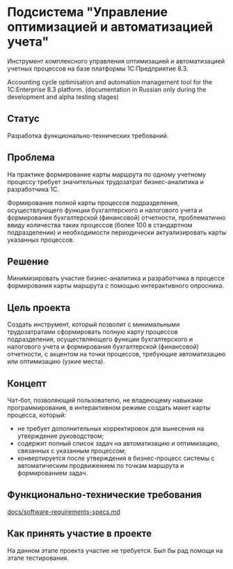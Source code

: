 # Подсистема "Управление оптимизацией и автоматизацией учета"

Инструмент комплексного управления оптимизацией и автоматизацией учетных процессов
на базе платформы 1С:Предприятие 8.3.

Accounting cycle optimisation and automation management tool for the 1C:Enterprise 8.3
 platform. (documentation in Russian only during the development and alpha testing
 stages)

## Статус

Разработка функционально-технических требований.

## Проблема

На практике формирование карты маршрута по одному учетному процессу требует
 значительных трудозатрат бизнес-аналитика и разработчика 1С.

Формирование полной карты процессов подразделения, осуществлующего функции
 бухгалтерского и налогового учета и формирования бухгалтерской (финансовой)
 отчетности, проблематично ввиду количества таких процессов (более 100 в стандартном
 подразделении) и необходимости периодически актуализировать карты указанных процессов.

## Решение

Минимизировать участие бизнес-аналитика и разработчика в процессе формирования
 карты маршрута с помощью интерактивного опросника.

## Цель проекта

Создать инструмент, который позволит с минимальными трудозатратами сформировать
 полную карту процессов подразделения, осуществляющего функции бухгалтерского и
 налогового учета и формирования бухгалтерской (финансовой) отчетности, с акцентом
 на точки процессов, требующие автоматизацию или оптимизацию (узкие места).

## Концепт

Чат-бот, позволяющий пользователю, не владеющему навыками программирования,
 в интерактивном режиме создать макет карты процесса, который:
- не требует дополнительных корректировок для вынесения на утверждение руководством;
- содержит полный список задач на автоматизацию и оптимизацию, связанных с указанным
 процессом;
- конвертируется после утверждения в бизнес-процесс системы с автоматическим
 продвижением по точкам маршрута и формированием задач. 

## Функционально-технические требования

[docs/software-requirements-specs.md](docs/software-requirements-specs.md)

## Как принять участие в проекте

На данном этапе проекта участие не требуется. Был бы рад помощи на этапе тестирования.

